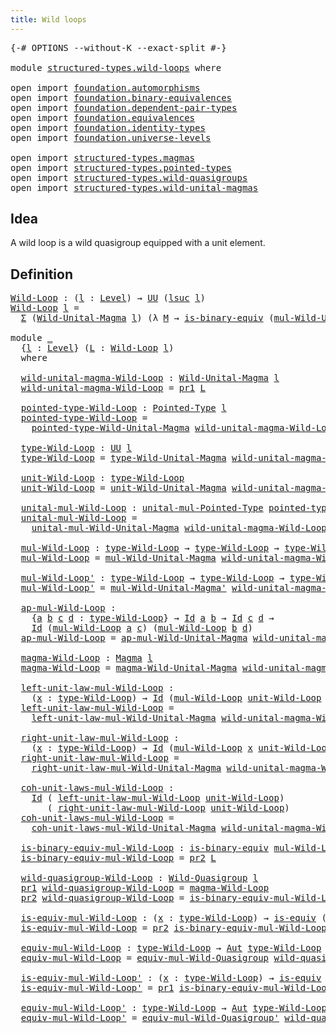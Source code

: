 ```yaml
---
title: Wild loops
---
```


<pre class="Agda"><a id="36" class="Symbol">{-#</a> <a id="40" class="Keyword">OPTIONS</a> <a id="48" class="Pragma">--without-K</a> <a id="60" class="Pragma">--exact-split</a> <a id="74" class="Symbol">#-}</a>

<a id="79" class="Keyword">module</a> <a id="86" href="structured-types.wild-loops.html" class="Module">structured-types.wild-loops</a> <a id="114" class="Keyword">where</a>

<a id="121" class="Keyword">open</a> <a id="126" class="Keyword">import</a> <a id="133" href="foundation.automorphisms.html" class="Module">foundation.automorphisms</a>
<a id="158" class="Keyword">open</a> <a id="163" class="Keyword">import</a> <a id="170" href="foundation.binary-equivalences.html" class="Module">foundation.binary-equivalences</a>
<a id="201" class="Keyword">open</a> <a id="206" class="Keyword">import</a> <a id="213" href="foundation.dependent-pair-types.html" class="Module">foundation.dependent-pair-types</a>
<a id="245" class="Keyword">open</a> <a id="250" class="Keyword">import</a> <a id="257" href="foundation.equivalences.html" class="Module">foundation.equivalences</a>
<a id="281" class="Keyword">open</a> <a id="286" class="Keyword">import</a> <a id="293" href="foundation.identity-types.html" class="Module">foundation.identity-types</a>
<a id="319" class="Keyword">open</a> <a id="324" class="Keyword">import</a> <a id="331" href="foundation.universe-levels.html" class="Module">foundation.universe-levels</a>

<a id="359" class="Keyword">open</a> <a id="364" class="Keyword">import</a> <a id="371" href="structured-types.magmas.html" class="Module">structured-types.magmas</a>
<a id="395" class="Keyword">open</a> <a id="400" class="Keyword">import</a> <a id="407" href="structured-types.pointed-types.html" class="Module">structured-types.pointed-types</a>
<a id="438" class="Keyword">open</a> <a id="443" class="Keyword">import</a> <a id="450" href="structured-types.wild-quasigroups.html" class="Module">structured-types.wild-quasigroups</a>
<a id="484" class="Keyword">open</a> <a id="489" class="Keyword">import</a> <a id="496" href="structured-types.wild-unital-magmas.html" class="Module">structured-types.wild-unital-magmas</a>
</pre>
## Idea

A wild loop is a wild quasigroup equipped with a unit element.

## Definition

<pre class="Agda"><a id="Wild-Loop"></a><a id="633" href="structured-types.wild-loops.html#633" class="Function">Wild-Loop</a> <a id="643" class="Symbol">:</a> <a id="645" class="Symbol">(</a><a id="646" href="structured-types.wild-loops.html#646" class="Bound">l</a> <a id="648" class="Symbol">:</a> <a id="650" href="Agda.Primitive.html#597" class="Postulate">Level</a><a id="655" class="Symbol">)</a> <a id="657" class="Symbol">→</a> <a id="659" href="foundation-core.universe-levels.html#222" class="Primitive">UU</a> <a id="662" class="Symbol">(</a><a id="663" href="Agda.Primitive.html#780" class="Primitive">lsuc</a> <a id="668" href="structured-types.wild-loops.html#646" class="Bound">l</a><a id="669" class="Symbol">)</a>
<a id="671" href="structured-types.wild-loops.html#633" class="Function">Wild-Loop</a> <a id="681" href="structured-types.wild-loops.html#681" class="Bound">l</a> <a id="683" class="Symbol">=</a>
  <a id="687" href="foundation-core.dependent-pair-types.html#502" class="Record">Σ</a> <a id="689" class="Symbol">(</a><a id="690" href="structured-types.wild-unital-magmas.html#1639" class="Function">Wild-Unital-Magma</a> <a id="708" href="structured-types.wild-loops.html#681" class="Bound">l</a><a id="709" class="Symbol">)</a> <a id="711" class="Symbol">(λ</a> <a id="714" href="structured-types.wild-loops.html#714" class="Bound">M</a> <a id="716" class="Symbol">→</a> <a id="718" href="foundation.binary-equivalences.html#948" class="Function">is-binary-equiv</a> <a id="734" class="Symbol">(</a><a id="735" href="structured-types.wild-unital-magmas.html#2274" class="Function">mul-Wild-Unital-Magma</a> <a id="757" href="structured-types.wild-loops.html#714" class="Bound">M</a><a id="758" class="Symbol">))</a>

<a id="762" class="Keyword">module</a> <a id="769" href="structured-types.wild-loops.html#769" class="Module">_</a>
  <a id="773" class="Symbol">{</a><a id="774" href="structured-types.wild-loops.html#774" class="Bound">l</a> <a id="776" class="Symbol">:</a> <a id="778" href="Agda.Primitive.html#597" class="Postulate">Level</a><a id="783" class="Symbol">}</a> <a id="785" class="Symbol">(</a><a id="786" href="structured-types.wild-loops.html#786" class="Bound">L</a> <a id="788" class="Symbol">:</a> <a id="790" href="structured-types.wild-loops.html#633" class="Function">Wild-Loop</a> <a id="800" href="structured-types.wild-loops.html#774" class="Bound">l</a><a id="801" class="Symbol">)</a>
  <a id="805" class="Keyword">where</a>

  <a id="814" href="structured-types.wild-loops.html#814" class="Function">wild-unital-magma-Wild-Loop</a> <a id="842" class="Symbol">:</a> <a id="844" href="structured-types.wild-unital-magmas.html#1639" class="Function">Wild-Unital-Magma</a> <a id="862" href="structured-types.wild-loops.html#774" class="Bound">l</a>
  <a id="866" href="structured-types.wild-loops.html#814" class="Function">wild-unital-magma-Wild-Loop</a> <a id="894" class="Symbol">=</a> <a id="896" href="foundation-core.dependent-pair-types.html#592" class="Field">pr1</a> <a id="900" href="structured-types.wild-loops.html#786" class="Bound">L</a>

  <a id="905" href="structured-types.wild-loops.html#905" class="Function">pointed-type-Wild-Loop</a> <a id="928" class="Symbol">:</a> <a id="930" href="structured-types.pointed-types.html#383" class="Function">Pointed-Type</a> <a id="943" href="structured-types.wild-loops.html#774" class="Bound">l</a>
  <a id="947" href="structured-types.wild-loops.html#905" class="Function">pointed-type-Wild-Loop</a> <a id="970" class="Symbol">=</a>
    <a id="976" href="structured-types.wild-unital-magmas.html#1814" class="Function">pointed-type-Wild-Unital-Magma</a> <a id="1007" href="structured-types.wild-loops.html#814" class="Function">wild-unital-magma-Wild-Loop</a>

  <a id="1038" href="structured-types.wild-loops.html#1038" class="Function">type-Wild-Loop</a> <a id="1053" class="Symbol">:</a> <a id="1055" href="foundation-core.universe-levels.html#222" class="Primitive">UU</a> <a id="1058" href="structured-types.wild-loops.html#774" class="Bound">l</a>
  <a id="1062" href="structured-types.wild-loops.html#1038" class="Function">type-Wild-Loop</a> <a id="1077" class="Symbol">=</a> <a id="1079" href="structured-types.wild-unital-magmas.html#1908" class="Function">type-Wild-Unital-Magma</a> <a id="1102" href="structured-types.wild-loops.html#814" class="Function">wild-unital-magma-Wild-Loop</a>

  <a id="1133" href="structured-types.wild-loops.html#1133" class="Function">unit-Wild-Loop</a> <a id="1148" class="Symbol">:</a> <a id="1150" href="structured-types.wild-loops.html#1038" class="Function">type-Wild-Loop</a>
  <a id="1167" href="structured-types.wild-loops.html#1133" class="Function">unit-Wild-Loop</a> <a id="1182" class="Symbol">=</a> <a id="1184" href="structured-types.wild-unital-magmas.html#2017" class="Function">unit-Wild-Unital-Magma</a> <a id="1207" href="structured-types.wild-loops.html#814" class="Function">wild-unital-magma-Wild-Loop</a>

  <a id="1238" href="structured-types.wild-loops.html#1238" class="Function">unital-mul-Wild-Loop</a> <a id="1259" class="Symbol">:</a> <a id="1261" href="structured-types.wild-unital-magmas.html#1439" class="Function">unital-mul-Pointed-Type</a> <a id="1285" href="structured-types.wild-loops.html#905" class="Function">pointed-type-Wild-Loop</a>
  <a id="1310" href="structured-types.wild-loops.html#1238" class="Function">unital-mul-Wild-Loop</a> <a id="1331" class="Symbol">=</a>
    <a id="1337" href="structured-types.wild-unital-magmas.html#2142" class="Function">unital-mul-Wild-Unital-Magma</a> <a id="1366" href="structured-types.wild-loops.html#814" class="Function">wild-unital-magma-Wild-Loop</a>

  <a id="1397" href="structured-types.wild-loops.html#1397" class="Function">mul-Wild-Loop</a> <a id="1411" class="Symbol">:</a> <a id="1413" href="structured-types.wild-loops.html#1038" class="Function">type-Wild-Loop</a> <a id="1428" class="Symbol">→</a> <a id="1430" href="structured-types.wild-loops.html#1038" class="Function">type-Wild-Loop</a> <a id="1445" class="Symbol">→</a> <a id="1447" href="structured-types.wild-loops.html#1038" class="Function">type-Wild-Loop</a>
  <a id="1464" href="structured-types.wild-loops.html#1397" class="Function">mul-Wild-Loop</a> <a id="1478" class="Symbol">=</a> <a id="1480" href="structured-types.wild-unital-magmas.html#2274" class="Function">mul-Wild-Unital-Magma</a> <a id="1502" href="structured-types.wild-loops.html#814" class="Function">wild-unital-magma-Wild-Loop</a>

  <a id="1533" href="structured-types.wild-loops.html#1533" class="Function">mul-Wild-Loop&#39;</a> <a id="1548" class="Symbol">:</a> <a id="1550" href="structured-types.wild-loops.html#1038" class="Function">type-Wild-Loop</a> <a id="1565" class="Symbol">→</a> <a id="1567" href="structured-types.wild-loops.html#1038" class="Function">type-Wild-Loop</a> <a id="1582" class="Symbol">→</a> <a id="1584" href="structured-types.wild-loops.html#1038" class="Function">type-Wild-Loop</a>
  <a id="1601" href="structured-types.wild-loops.html#1533" class="Function">mul-Wild-Loop&#39;</a> <a id="1616" class="Symbol">=</a> <a id="1618" href="structured-types.wild-unital-magmas.html#2437" class="Function">mul-Wild-Unital-Magma&#39;</a> <a id="1641" href="structured-types.wild-loops.html#814" class="Function">wild-unital-magma-Wild-Loop</a>

  <a id="1672" href="structured-types.wild-loops.html#1672" class="Function">ap-mul-Wild-Loop</a> <a id="1689" class="Symbol">:</a>
    <a id="1695" class="Symbol">{</a><a id="1696" href="structured-types.wild-loops.html#1696" class="Bound">a</a> <a id="1698" href="structured-types.wild-loops.html#1698" class="Bound">b</a> <a id="1700" href="structured-types.wild-loops.html#1700" class="Bound">c</a> <a id="1702" href="structured-types.wild-loops.html#1702" class="Bound">d</a> <a id="1704" class="Symbol">:</a> <a id="1706" href="structured-types.wild-loops.html#1038" class="Function">type-Wild-Loop</a><a id="1720" class="Symbol">}</a> <a id="1722" class="Symbol">→</a> <a id="1724" href="foundation-core.identity-types.html#641" class="Datatype">Id</a> <a id="1727" href="structured-types.wild-loops.html#1696" class="Bound">a</a> <a id="1729" href="structured-types.wild-loops.html#1698" class="Bound">b</a> <a id="1731" class="Symbol">→</a> <a id="1733" href="foundation-core.identity-types.html#641" class="Datatype">Id</a> <a id="1736" href="structured-types.wild-loops.html#1700" class="Bound">c</a> <a id="1738" href="structured-types.wild-loops.html#1702" class="Bound">d</a> <a id="1740" class="Symbol">→</a>
    <a id="1746" href="foundation-core.identity-types.html#641" class="Datatype">Id</a> <a id="1749" class="Symbol">(</a><a id="1750" href="structured-types.wild-loops.html#1397" class="Function">mul-Wild-Loop</a> <a id="1764" href="structured-types.wild-loops.html#1696" class="Bound">a</a> <a id="1766" href="structured-types.wild-loops.html#1700" class="Bound">c</a><a id="1767" class="Symbol">)</a> <a id="1769" class="Symbol">(</a><a id="1770" href="structured-types.wild-loops.html#1397" class="Function">mul-Wild-Loop</a> <a id="1784" href="structured-types.wild-loops.html#1698" class="Bound">b</a> <a id="1786" href="structured-types.wild-loops.html#1702" class="Bound">d</a><a id="1787" class="Symbol">)</a>
  <a id="1791" href="structured-types.wild-loops.html#1672" class="Function">ap-mul-Wild-Loop</a> <a id="1808" class="Symbol">=</a> <a id="1810" href="structured-types.wild-unital-magmas.html#2599" class="Function">ap-mul-Wild-Unital-Magma</a> <a id="1835" href="structured-types.wild-loops.html#814" class="Function">wild-unital-magma-Wild-Loop</a>

  <a id="1866" href="structured-types.wild-loops.html#1866" class="Function">magma-Wild-Loop</a> <a id="1882" class="Symbol">:</a> <a id="1884" href="structured-types.magmas.html#744" class="Function">Magma</a> <a id="1890" href="structured-types.wild-loops.html#774" class="Bound">l</a>
  <a id="1894" href="structured-types.wild-loops.html#1866" class="Function">magma-Wild-Loop</a> <a id="1910" class="Symbol">=</a> <a id="1912" href="structured-types.wild-unital-magmas.html#2820" class="Function">magma-Wild-Unital-Magma</a> <a id="1936" href="structured-types.wild-loops.html#814" class="Function">wild-unital-magma-Wild-Loop</a>

  <a id="1967" href="structured-types.wild-loops.html#1967" class="Function">left-unit-law-mul-Wild-Loop</a> <a id="1995" class="Symbol">:</a>
    <a id="2001" class="Symbol">(</a><a id="2002" href="structured-types.wild-loops.html#2002" class="Bound">x</a> <a id="2004" class="Symbol">:</a> <a id="2006" href="structured-types.wild-loops.html#1038" class="Function">type-Wild-Loop</a><a id="2020" class="Symbol">)</a> <a id="2022" class="Symbol">→</a> <a id="2024" href="foundation-core.identity-types.html#641" class="Datatype">Id</a> <a id="2027" class="Symbol">(</a><a id="2028" href="structured-types.wild-loops.html#1397" class="Function">mul-Wild-Loop</a> <a id="2042" href="structured-types.wild-loops.html#1133" class="Function">unit-Wild-Loop</a> <a id="2057" href="structured-types.wild-loops.html#2002" class="Bound">x</a><a id="2058" class="Symbol">)</a> <a id="2060" href="structured-types.wild-loops.html#2002" class="Bound">x</a>
  <a id="2064" href="structured-types.wild-loops.html#1967" class="Function">left-unit-law-mul-Wild-Loop</a> <a id="2092" class="Symbol">=</a>
    <a id="2098" href="structured-types.wild-unital-magmas.html#2966" class="Function">left-unit-law-mul-Wild-Unital-Magma</a> <a id="2134" href="structured-types.wild-loops.html#814" class="Function">wild-unital-magma-Wild-Loop</a>

  <a id="2165" href="structured-types.wild-loops.html#2165" class="Function">right-unit-law-mul-Wild-Loop</a> <a id="2194" class="Symbol">:</a>
    <a id="2200" class="Symbol">(</a><a id="2201" href="structured-types.wild-loops.html#2201" class="Bound">x</a> <a id="2203" class="Symbol">:</a> <a id="2205" href="structured-types.wild-loops.html#1038" class="Function">type-Wild-Loop</a><a id="2219" class="Symbol">)</a> <a id="2221" class="Symbol">→</a> <a id="2223" href="foundation-core.identity-types.html#641" class="Datatype">Id</a> <a id="2226" class="Symbol">(</a><a id="2227" href="structured-types.wild-loops.html#1397" class="Function">mul-Wild-Loop</a> <a id="2241" href="structured-types.wild-loops.html#2201" class="Bound">x</a> <a id="2243" href="structured-types.wild-loops.html#1133" class="Function">unit-Wild-Loop</a><a id="2257" class="Symbol">)</a> <a id="2259" href="structured-types.wild-loops.html#2201" class="Bound">x</a>
  <a id="2263" href="structured-types.wild-loops.html#2165" class="Function">right-unit-law-mul-Wild-Loop</a> <a id="2292" class="Symbol">=</a>
    <a id="2298" href="structured-types.wild-unital-magmas.html#3183" class="Function">right-unit-law-mul-Wild-Unital-Magma</a> <a id="2335" href="structured-types.wild-loops.html#814" class="Function">wild-unital-magma-Wild-Loop</a>

  <a id="2366" href="structured-types.wild-loops.html#2366" class="Function">coh-unit-laws-mul-Wild-Loop</a> <a id="2394" class="Symbol">:</a>
    <a id="2400" href="foundation-core.identity-types.html#641" class="Datatype">Id</a> <a id="2403" class="Symbol">(</a> <a id="2405" href="structured-types.wild-loops.html#1967" class="Function">left-unit-law-mul-Wild-Loop</a> <a id="2433" href="structured-types.wild-loops.html#1133" class="Function">unit-Wild-Loop</a><a id="2447" class="Symbol">)</a>
       <a id="2456" class="Symbol">(</a> <a id="2458" href="structured-types.wild-loops.html#2165" class="Function">right-unit-law-mul-Wild-Loop</a> <a id="2487" href="structured-types.wild-loops.html#1133" class="Function">unit-Wild-Loop</a><a id="2501" class="Symbol">)</a>
  <a id="2505" href="structured-types.wild-loops.html#2366" class="Function">coh-unit-laws-mul-Wild-Loop</a> <a id="2533" class="Symbol">=</a>
    <a id="2539" href="structured-types.wild-unital-magmas.html#3408" class="Function">coh-unit-laws-mul-Wild-Unital-Magma</a> <a id="2575" href="structured-types.wild-loops.html#814" class="Function">wild-unital-magma-Wild-Loop</a>

  <a id="2606" href="structured-types.wild-loops.html#2606" class="Function">is-binary-equiv-mul-Wild-Loop</a> <a id="2636" class="Symbol">:</a> <a id="2638" href="foundation.binary-equivalences.html#948" class="Function">is-binary-equiv</a> <a id="2654" href="structured-types.wild-loops.html#1397" class="Function">mul-Wild-Loop</a>
  <a id="2670" href="structured-types.wild-loops.html#2606" class="Function">is-binary-equiv-mul-Wild-Loop</a> <a id="2700" class="Symbol">=</a> <a id="2702" href="foundation-core.dependent-pair-types.html#604" class="Field">pr2</a> <a id="2706" href="structured-types.wild-loops.html#786" class="Bound">L</a>

  <a id="2711" href="structured-types.wild-loops.html#2711" class="Function">wild-quasigroup-Wild-Loop</a> <a id="2737" class="Symbol">:</a> <a id="2739" href="structured-types.wild-quasigroups.html#491" class="Function">Wild-Quasigroup</a> <a id="2755" href="structured-types.wild-loops.html#774" class="Bound">l</a>
  <a id="2759" href="foundation-core.dependent-pair-types.html#592" class="Field">pr1</a> <a id="2763" href="structured-types.wild-loops.html#2711" class="Function">wild-quasigroup-Wild-Loop</a> <a id="2789" class="Symbol">=</a> <a id="2791" href="structured-types.wild-loops.html#1866" class="Function">magma-Wild-Loop</a>
  <a id="2809" href="foundation-core.dependent-pair-types.html#604" class="Field">pr2</a> <a id="2813" href="structured-types.wild-loops.html#2711" class="Function">wild-quasigroup-Wild-Loop</a> <a id="2839" class="Symbol">=</a> <a id="2841" href="structured-types.wild-loops.html#2606" class="Function">is-binary-equiv-mul-Wild-Loop</a>

  <a id="2874" href="structured-types.wild-loops.html#2874" class="Function">is-equiv-mul-Wild-Loop</a> <a id="2897" class="Symbol">:</a> <a id="2899" class="Symbol">(</a><a id="2900" href="structured-types.wild-loops.html#2900" class="Bound">x</a> <a id="2902" class="Symbol">:</a> <a id="2904" href="structured-types.wild-loops.html#1038" class="Function">type-Wild-Loop</a><a id="2918" class="Symbol">)</a> <a id="2920" class="Symbol">→</a> <a id="2922" href="foundation-core.equivalences.html#1542" class="Function">is-equiv</a> <a id="2931" class="Symbol">(</a><a id="2932" href="structured-types.wild-loops.html#1397" class="Function">mul-Wild-Loop</a> <a id="2946" href="structured-types.wild-loops.html#2900" class="Bound">x</a><a id="2947" class="Symbol">)</a>
  <a id="2951" href="structured-types.wild-loops.html#2874" class="Function">is-equiv-mul-Wild-Loop</a> <a id="2974" class="Symbol">=</a> <a id="2976" href="foundation-core.dependent-pair-types.html#604" class="Field">pr2</a> <a id="2980" href="structured-types.wild-loops.html#2606" class="Function">is-binary-equiv-mul-Wild-Loop</a>

  <a id="3013" href="structured-types.wild-loops.html#3013" class="Function">equiv-mul-Wild-Loop</a> <a id="3033" class="Symbol">:</a> <a id="3035" href="structured-types.wild-loops.html#1038" class="Function">type-Wild-Loop</a> <a id="3050" class="Symbol">→</a> <a id="3052" href="foundation.automorphisms.html#1210" class="Function">Aut</a> <a id="3056" href="structured-types.wild-loops.html#1038" class="Function">type-Wild-Loop</a>
  <a id="3073" href="structured-types.wild-loops.html#3013" class="Function">equiv-mul-Wild-Loop</a> <a id="3093" class="Symbol">=</a> <a id="3095" href="structured-types.wild-quasigroups.html#1384" class="Function">equiv-mul-Wild-Quasigroup</a> <a id="3121" href="structured-types.wild-loops.html#2711" class="Function">wild-quasigroup-Wild-Loop</a>

  <a id="3150" href="structured-types.wild-loops.html#3150" class="Function">is-equiv-mul-Wild-Loop&#39;</a> <a id="3174" class="Symbol">:</a> <a id="3176" class="Symbol">(</a><a id="3177" href="structured-types.wild-loops.html#3177" class="Bound">x</a> <a id="3179" class="Symbol">:</a> <a id="3181" href="structured-types.wild-loops.html#1038" class="Function">type-Wild-Loop</a><a id="3195" class="Symbol">)</a> <a id="3197" class="Symbol">→</a> <a id="3199" href="foundation-core.equivalences.html#1542" class="Function">is-equiv</a> <a id="3208" class="Symbol">(</a><a id="3209" href="structured-types.wild-loops.html#1533" class="Function">mul-Wild-Loop&#39;</a> <a id="3224" href="structured-types.wild-loops.html#3177" class="Bound">x</a><a id="3225" class="Symbol">)</a>
  <a id="3229" href="structured-types.wild-loops.html#3150" class="Function">is-equiv-mul-Wild-Loop&#39;</a> <a id="3253" class="Symbol">=</a> <a id="3255" href="foundation-core.dependent-pair-types.html#592" class="Field">pr1</a> <a id="3259" href="structured-types.wild-loops.html#2606" class="Function">is-binary-equiv-mul-Wild-Loop</a>

  <a id="3292" href="structured-types.wild-loops.html#3292" class="Function">equiv-mul-Wild-Loop&#39;</a> <a id="3313" class="Symbol">:</a> <a id="3315" href="structured-types.wild-loops.html#1038" class="Function">type-Wild-Loop</a> <a id="3330" class="Symbol">→</a> <a id="3332" href="foundation.automorphisms.html#1210" class="Function">Aut</a> <a id="3336" href="structured-types.wild-loops.html#1038" class="Function">type-Wild-Loop</a>
  <a id="3353" href="structured-types.wild-loops.html#3292" class="Function">equiv-mul-Wild-Loop&#39;</a> <a id="3374" class="Symbol">=</a> <a id="3376" href="structured-types.wild-quasigroups.html#1768" class="Function">equiv-mul-Wild-Quasigroup&#39;</a> <a id="3403" href="structured-types.wild-loops.html#2711" class="Function">wild-quasigroup-Wild-Loop</a>
</pre>